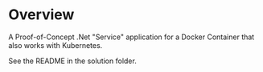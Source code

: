 # Overview

A Proof-of-Concept .Net "Service" application for a Docker Container that also works with Kubernetes.

See the README in the solution folder.

